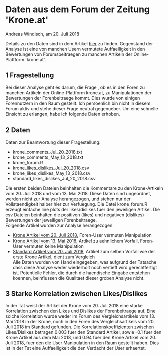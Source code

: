 # Daten aus dem Forum der Zeitung 'Krone.at'
Andreas Windisch, am 20. Juli 2018   

Details zu den Daten sind in dem Artikel [hier](https://www.linkedin.com/pulse/korrelierte-zacken-der-krone-andreas-windisch/) zu finden.
Gegenstand der Analyse ist eine von manchen Usern vermutete Auffaelligkeit in den Bewertungen von Forumsbeitraegen zu manchen Artikeln der Online-Plattform 'krone.at'.

## 1 Fragestellung
Bei dieser Analyse geht es darum, die Frage , ob es in den Foren zu manchen Artikeln der Online-Plattform krone.at, zu Manipulationen der Bewertungen der Forenbeitraege kommt. Dies wurde von einigen Forennutzern in den Raum gestellt.
Ich persoenlich bin nicht in diesem Forum aktiv und stehe dieser Frage neutral gegenueber. Um eine schnelle Einsicht zu erlangen, habe ich folgende Daten erhoben.

## 2 Daten
Daten zur Beantwortung dieser Fragestellung:   
- krone_comments_Jul_20_2018.txt   
- krone_comments_May_13_2018.txt   
- krone_forum.R   
- krone_likes_dislikes_Jul_20_2018.csv   
- krone_likes_dislikes_May_13_2018.csv   
- standard_likes_dislikes_Jul_20_2018.csv 
  
Die ersten beiden Dateien beinhalten die Kommentare zu den Krone-Artikeln vom 20. Juli 2018 und vom 13. Mai 2018. Diese Daten sind ungeordnet, werden nicht zur Analyse herangezogen, und stehen nur  der Vollstaendigkeit halber hier zur Verfuegung. Die Datei krone_forum.R erzeugt einfache line plots der likes/dislikes fuer den jeweiligen Artikel. Die csv Dateien beinhalten die positiven (likes) und negativen (dislikes) Bewertungen der jeweiligen Forenbeitraege.   
Folgende Artikel wurden zur Analyse herangezogen:   
- [Krone Artikel vom 20. Juli 2018](https://www.krone.at/1743023), Foren-User vermuten Manipulation   
- [Krone Artikel vom 13. Mai 2018](https://www.krone.at/1707120), Artikel zu aehnlichem Vorfall, Foren-User vermuten keine Manipulation   
- [Standard Artikel vom 20. Juli 2018](https://derstandard.at/2000083855951/Mehrere-Verletzte-nach-Gewalttat-mit-Messer-in-Bus-in-Luebeck), Artikel zum selben Vorfall wie der erste Krone Artikel, dient zum Vergleich      
Alle Daten wurden von Hand eingegeben, was aufgrund der Tatsache dass diese Analyse weder wiederholt noch vertieft wird gerechtfertigt ist. Potentielle Fehler, die durch die haendische Eingabe entstehen koennen, beinflussen die Qualitaet dieser groben Analyse nicht.

## 3 Starke Korrelation zwischen Likes/Dislikes
In der Tat weist der Artikel der Krone vom 20. Juli 2018 eine starke Korrelation zwischen den Likes und Dislikes der Forenbeitraege auf. Eine solche Korrelation wurde weder im Forum des Vergleichsartikels vom 13. Mai 2018 in der Krone, noch in den Foren des Vergleichsartikels vom 20. Juli 2018 im Standard gefunden. Die Korrelationskoeffizienten zwischen Likes/Dislikes betragen 0.003 fuer den Standard Artikel, sowie -0.1 fuer den Krone Artikel aus dem Mai 2018, und 0.94 fuer den Krone Artikel vom 20. Juli 2018, fuer den die User Manipulation in den Raum gestellt haben. Dies ist in der Tat eine Auffaelligkeit die den Verdacht der User erhaertet.
```

